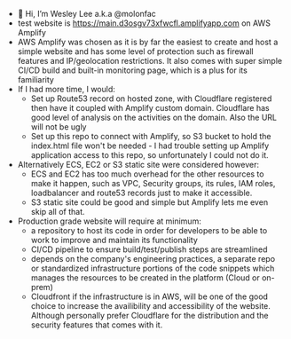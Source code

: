 - 👋 Hi, I’m Wesley Lee a.k.a @molonfac
- test website is https://main.d3osgv73xfwcfl.amplifyapp.com on AWS Amplify
- AWS Amplify was chosen as it is by far the easiest to create and host a simple website and has some level of protection such as firewall features and IP/geolocation restrictions. It also comes with super simple CI/CD build and built-in monitoring page, which is a plus for its familiarity 
- If I had more time, I would:
  - Set up Route53 record on hosted zone, with Cloudflare registered then have it coupled with Amplify custom domain. Cloudflare has good level of analysis on the activities on the domain. Also the URL will not be ugly
  - Set up this repo to connect with Amplify, so S3 bucket to hold the index.html file won't be needed - I had trouble setting up Amplify application access to this repo, so unfortunately I could not do it.
- Alternatively ECS, EC2 or S3 static site were considered however:
  - ECS and EC2 has too much overhead for the other resources to make it happen, such as VPC, Security groups, its rules, IAM roles, loadbalancer and route53 records just to make it accessible.
  - S3 static site could be good and simple but Amplify lets me even skip all of that.
- Production grade website will require at minimum:
  - a repository to host its code in order for developers to be able to work to improve and maintain its functionality
  - CI/CD pipeline to ensure build/test/publish steps are streamlined
  - depends on the company's engineering practices, a separate repo or standardized infrastructure portions of the code snippets which manages the resources to be created in the platform (Cloud or on-prem)
  - Cloudfront if the infrastructure is in AWS, will be one of the good choice to increase the availibility and accessibility of the website. Although personally prefer Cloudflare for the distribution and the security features that comes with it.

<!---
molonfac/molonfac is a ✨ special ✨ repository because its `README.md` (this file) appears on your GitHub profile.
You can click the Preview link to take a look at your changes.
--->
